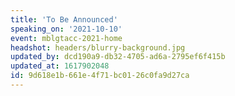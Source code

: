 ```yaml
---
title: 'To Be Announced'
speaking_on: '2021-10-10'
event: mblgtacc-2021-home
headshot: headers/blurry-background.jpg
updated_by: dcd190a9-db32-4705-ad6a-2795ef6f415b
updated_at: 1617902048
id: 9d618e1b-661e-4f71-bc01-26c0fa9d27ca
---
```

